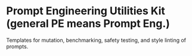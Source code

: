 # Prompt Engineering Utilities Kit (general PE means Prompt Eng.)

Templates for mutation, benchmarking, safety testing, and style linting of prompts.
